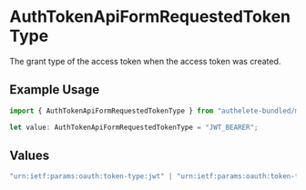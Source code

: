 # AuthTokenApiFormRequestedTokenType

The grant type of the access token when the access token was created.


## Example Usage

```typescript
import { AuthTokenApiFormRequestedTokenType } from "authelete-bundled/models/operations";

let value: AuthTokenApiFormRequestedTokenType = "JWT_BEARER";
```

## Values

```typescript
"urn:ietf:params:oauth:token-type:jwt" | "urn:ietf:params:oauth:token-type:access_token" | "urn:ietf:params:oauth:token-type:refresh_token" | "urn:ietf:params:oauth:token-type:id_token" | "urn:ietf:params:oauth:token-type:saml1" | "urn:ietf:params:oauth:token-type:saml2" | "DEVICE_CODE" | "TOKEN_EXCHANGE" | "JWT_BEARER"
```